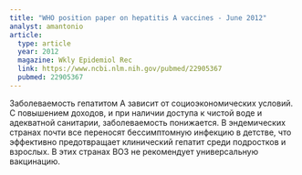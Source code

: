 ```yaml
---
title: "WHO position paper on hepatitis A vaccines - June 2012"
analyst: amantonio
article:
  type: article
  year: 2012
  magazine: Wkly Epidemiol Rec
  link: https://www.ncbi.nlm.nih.gov/pubmed/22905367
  pubmed: 22905367
---
```


Заболеваемость гепатитом А зависит от социоэкономических условий. С повышением доходов, и при наличии доступа к чистой воде и адекватной санитарии, заболеваемость понижается.
В эндемических странах почти все переносят бессимптомную инфекцию в детстве, что эффективно предотвращает клинический гепатит среди подростков и взрослых. В этих странах ВОЗ не рекомендует универсальную вакцинацию.
